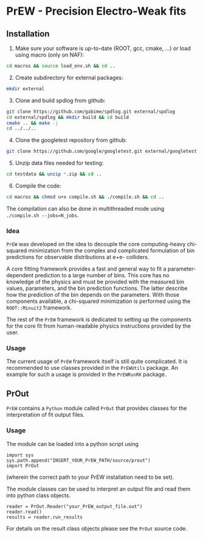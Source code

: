 # PrEW - Precision Electro-Weak fits

## Installation

1. Make sure your software is up-to-date (ROOT, gcc, cmake, ...) *or* load using macro (only on NAF):
 ```sh
 cd macros && source load_env.sh && cd ..
 ```
2. Create subdirectory for external packages:
 ```sh
 mkdir external
 ```
3. Clone and build spdlog from github:
 ```sh
 git clone https://github.com/gabime/spdlog.git external/spdlog
 cd external/spdlog && mkdir build && cd build
 cmake .. && make -j
 cd ../../..
 ```
4. Clone the googletest repository from github:
 ```sh
 git clone https://github.com/google/googletest.git external/googletest
 ```
5. Unzip data files needed for testing:
 ```sh
 cd testdata && unzip *.zip && cd ..
 ```
6. Compile the code:
 ```sh
 cd macros && chmod u+x compile.sh && ./compile.sh && cd ..
 ```
 The compilation can also be done in multithreaded mode using `./compile.sh --jobs=N_jobs`.
 
 
### Idea

`PrEW` was developed on the idea to decouple the core computing-heavy chi-squared minimization from the complex and complicated formulation of bin predictions for observable distributions at e+e- colliders.

A core fitting framework provides a fast and general way to fit a parameter-dependent prediction to a large number of bins. 
This core has no knowledge of the physics and must be provided with the measured bin values, parameters, and the bin prediction functions. 
The latter describe how the prediction of the bin depends on the parameters.
With those components available, a chi-squared minimization is performed using the `ROOT::Minuit2` framework.

The rest of the `PrEW` framework is dedicated to setting up the components for the core fit from human-readable physics instructions provided by the user.

### Usage

The current usage of `PrEW` framework itself is still quite complicated.
It is recommended to use classes provided in the `PrEWUtils` package.
An example for such a usage is provided in the `PrEWRunRK` package.
 
## PrOut

`PrEW` contains a `Python` module called `PrOut` that provides classes for the interpretation of fit output files.


### Usage

The module can be loaded into a python script using
```Py
import sys
sys.path.append("INSERT_YOUR_PrEW_PATH/source/prout")
import PrOut
```
(wherein the correct path to your PrEW installation need to be set).

The module classes can be used to interpret an output file and read them into python class objects.

```Py
reader = PrOut.Reader("your_PrEW_output_file.out")
reader.read()
results = reader.run_results
```
For details on the result class objects please see the `PrOut` source code.
 
 